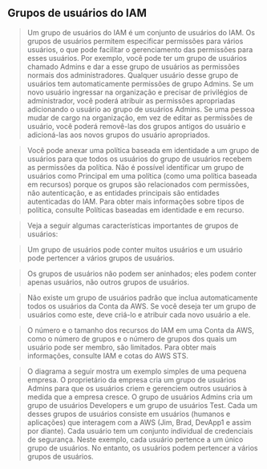 ## Grupos de usuários do IAM

> Um grupo de usuários do IAM é um conjunto de usuários do IAM. Os grupos de usuários permitem especificar permissões para vários usuários, o que pode facilitar o gerenciamento das permissões para esses usuários. Por exemplo, você pode ter um grupo de usuários chamado Admins e dar a esse grupo de usuários as permissões normais dos administradores. Qualquer usuário desse grupo de usuários tem automaticamente permissões de grupo Admins. Se um novo usuário ingressar na organização e precisar de privilégios de administrador, você poderá atribuir as permissões apropriadas adicionando o usuário ao grupo de usuários Admins. Se uma pessoa mudar de cargo na organização, em vez de editar as permissões de usuário, você poderá removê-las dos grupos antigos do usuário e adicioná-las aos novos grupos do usuário apropriados.

> Você pode anexar uma política baseada em identidade a um grupo de usuários para que todos os usuários do grupo de usuários recebem as permissões da política. Não é possível identificar um grupo de usuários como Principal em uma política (como uma política baseada em recursos) porque os grupos são relacionados com permissões, não autenticação, e as entidades principais são entidades autenticadas do IAM. Para obter mais informações sobre tipos de política, consulte Políticas baseadas em identidade e em recurso.

> Veja a seguir algumas características importantes de grupos de usuários:

> Um grupo de usuários pode conter muitos usuários e um usuário pode pertencer a vários grupos de usuários.

> Os grupos de usuários não podem ser aninhados; eles podem conter apenas usuários, não outros grupos de usuários.

> Não existe um grupo de usuários padrão que inclua automaticamente todos os usuários da Conta da AWS. Se você deseja ter um grupo de usuários como este, deve criá-lo e atribuir cada novo usuário a ele.

> O número e o tamanho dos recursos do IAM em uma Conta da AWS, como o número de grupos e o número de grupos dos quais um usuário pode ser membro, são limitados. Para obter mais informações, consulte IAM e cotas do AWS STS.

> O diagrama a seguir mostra um exemplo simples de uma pequena empresa. O proprietário da empresa cria um grupo de usuários Admins para que os usuários criem e gerenciem outros usuários à medida que a empresa cresce. O grupo de usuários Admins cria um grupo de usuários Developers e um grupo de usuários Test. Cada um desses grupos de usuários consiste em usuários (humanos e aplicações) que interagem com a AWS (Jim, Brad, DevApp1 e assim por diante). Cada usuário tem um conjunto individual de credenciais de segurança. Neste exemplo, cada usuário pertence a um único grupo de usuários. No entanto, os usuários podem pertencer a vários grupos de usuários.